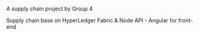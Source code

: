 A supply chain project by Group 4

Supply chain base on HyperLedger Fabric & Node API - Angular for front-end

